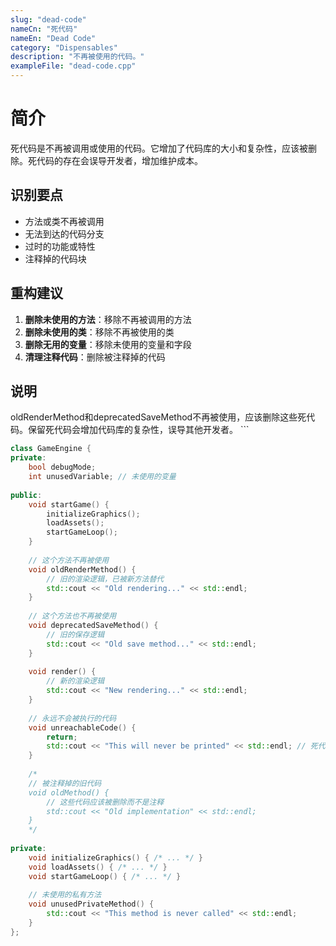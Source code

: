 ```yaml
---
slug: "dead-code"
nameCn: "死代码"
nameEn: "Dead Code"
category: "Dispensables"
description: "不再被使用的代码。"
exampleFile: "dead-code.cpp"
---
```


# 简介

死代码是不再被调用或使用的代码。它增加了代码库的大小和复杂性，应该被删除。死代码的存在会误导开发者，增加维护成本。

## 识别要点

- 方法或类不再被调用
- 无法到达的代码分支
- 过时的功能或特性
- 注释掉的代码块

## 重构建议

1. **删除未使用的方法**：移除不再被调用的方法
2. **删除未使用的类**：移除不再被使用的类
3. **删除无用的变量**：移除未使用的变量和字段
4. **清理注释代码**：删除被注释掉的代码

## 说明

oldRenderMethod和deprecatedSaveMethod不再被使用，应该删除这些死代码。保留死代码会增加代码库的复杂性，误导其他开发者。
\`\`\`

```cpp file="data/examples/dead-code.cpp"
class GameEngine {
private:
    bool debugMode;
    int unusedVariable; // 未使用的变量
    
public:
    void startGame() {
        initializeGraphics();
        loadAssets();
        startGameLoop();
    }
    
    // 这个方法不再被使用
    void oldRenderMethod() {
        // 旧的渲染逻辑，已被新方法替代
        std::cout << "Old rendering..." << std::endl;
    }
    
    // 这个方法也不再被使用
    void deprecatedSaveMethod() {
        // 旧的保存逻辑
        std::cout << "Old save method..." << std::endl;
    }
    
    void render() {
        // 新的渲染逻辑
        std::cout << "New rendering..." << std::endl;
    }
    
    // 永远不会被执行的代码
    void unreachableCode() {
        return;
        std::cout << "This will never be printed" << std::endl; // 死代码
    }
    
    /*
    // 被注释掉的旧代码
    void oldMethod() {
        // 这些代码应该被删除而不是注释
        std::cout << "Old implementation" << std::endl;
    }
    */
    
private:
    void initializeGraphics() { /* ... */ }
    void loadAssets() { /* ... */ }
    void startGameLoop() { /* ... */ }
    
    // 未使用的私有方法
    void unusedPrivateMethod() {
        std::cout << "This method is never called" << std::endl;
    }
};
